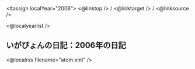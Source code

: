 <#assign localYear="2006">
<@linktop /> 
/ <@linktarget /> 
/ <@linksource /> 

<@localyearlist />

## いがぴょんの日記：2006年の日記

<@localrss filename="atom.xml" />
